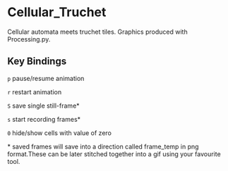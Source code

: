 # Cellular_Truchet
Cellular automata meets truchet tiles. Graphics produced with Processing.py.

## Key Bindings
`p` pause/resume animation

`r` restart animation

`S` save single still-frame\*

`s` start recording frames\*

`0` hide/show cells with value of zero


\* saved frames will save into a direction called frame_temp in png format.These can be later stitched together into a gif using your favourite tool. 
